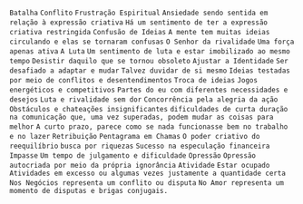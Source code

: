 `Batalha` `Conflito` `Frustração Espiritual` `Ansiedade sendo sentida em
relação à expressão criativa` `Há um sentimento de ter a expressão criativa
restringida` `Confusão de Ideias` `A mente tem muitas ideias circulando e elas
se tornaram confusas` `O Senhor da rivalidade` `Uma força apenas ativa` `A
Luta` `Um sentimento de luta e estar imobilizado ao mesmo tempo` `Desistir
daquilo que se tornou obsoleto` `Ajustar a Identidade` `Ser desafiado a
adaptar e mudar` `Talvez duvidar de si mesmo` `Ideias testadas por meio de
conflitos e desentendimentos` `Troca de ideias` `Jogos energéticos e
competitivos` `Partes do eu com diferentes necessidades e desejos` `Luta e
rivalidade sem dor` `Concorrência pela alegria da ação` `Obstáculos e
chateações insignificantes` `dificuldades de curta duração na comunicação que,
uma vez superadas, podem mudar as coisas para melhor` `A curto prazo, parece
como se nada funcionasse bem no trabalho e no lazer` `Retribuição` `Pentagrama
em Chamas` `O poder criativo do reequilíbrio` `busca por riquezas` `Sucesso na
especulação financeira` `Impasse` `Um tempo de julgamento e dificuldade`
`Opressão` `Opressão autocriada por meio da própria ignorância` `Atividade`
`Estar ocupado` `Atividades em excesso ou algumas vezes justamente a
quantidade certa` `Nos Negócios representa um conflito ou disputa` `No Amor
representa um momento de disputas e brigas conjugais.`


